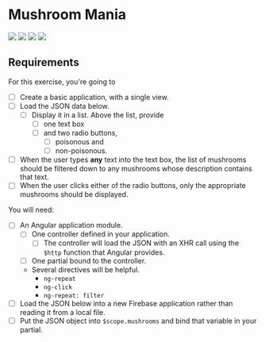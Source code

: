 # Mushroom Mania

![](https://img.shields.io/badge/data-static_json-lightgrey.svg)
![](https://img.shields.io/badge/template-angular-red.svg)
![](https://img.shields.io/badge/css_framework-bootstrap-5F2C7C.svg)
![](https://img.shields.io/badge/mvp-in_progress-yellow.svg)

## Requirements

For this exercise, you're going to
- [ ] Create a basic application, with a single view.
- [ ] Load the JSON data below.
    - [ ] Display it in a list. Above the list, provide
        - [ ] one text box
        - [ ] and two radio buttons,
            - [ ] poisonous and
            - [ ] non-poisonous.
- [ ] When the user types **any** text into the text box, the list of mushrooms should be filtered down to any mushrooms whose description contains that text.
- [ ] When the user clicks either of the radio buttons, only the appropriate mushrooms should be displayed.

You will need:

- [ ] An Angular application module.
    - [ ] One controller defined in your application.
        - [ ] The controller will load the JSON with an XHR call using the `$http` function that Angular provides.
    - [ ] One partial bound to the controller.
    - Several directives will be helpful.
        - `ng-repeat`
        - `ng-click`
        - `ng-repeat: filter`
- [ ] Load the JSON below into a new Firebase application rather than reading it from a local file.
- [ ] Put the JSON object into `$scope.mushrooms` and bind that variable in your partial.
